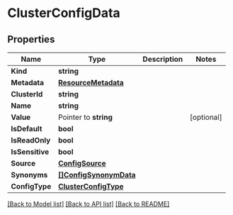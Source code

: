 # ClusterConfigData

## Properties

Name | Type | Description | Notes
------------ | ------------- | ------------- | -------------
**Kind** | **string** |  | 
**Metadata** | [**ResourceMetadata**](ResourceMetadata.md) |  | 
**ClusterId** | **string** |  | 
**Name** | **string** |  | 
**Value** | Pointer to **string** |  | [optional] 
**IsDefault** | **bool** |  | 
**IsReadOnly** | **bool** |  | 
**IsSensitive** | **bool** |  | 
**Source** | [**ConfigSource**](ConfigSource.md) |  | 
**Synonyms** | [**[]ConfigSynonymData**](ConfigSynonymData.md) |  | 
**ConfigType** | [**ClusterConfigType**](ClusterConfigType.md) |  | 

[[Back to Model list]](../README.md#documentation-for-models) [[Back to API list]](../README.md#documentation-for-api-endpoints) [[Back to README]](../README.md)


